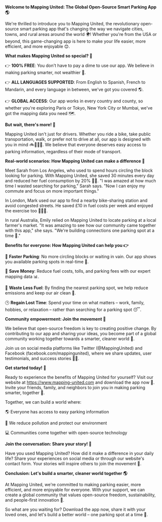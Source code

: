 **Welcome to Mapping United: The Global Open-Source Smart Parking App 🌎**

We're thrilled to introduce you to Mapping United, the revolutionary open-source smart parking app that's changing the way we navigate cities, towns, and rural areas around the world 🌍! Whether you're from the USA or beyond, this game-changing app is here to make your life easier, more efficient, and more enjoyable 😊.

**What makes Mapping United so special? 🤔**

👉 **100% FREE**: You don't have to pay a dime to use our app. We believe in making parking smarter, not wealthier 💸.

👉 **ALL LANGUAGES SUPPORTED**: From English to Spanish, French to Mandarin, and every language in between, we've got you covered 🌎.

👉 **GLOBAL ACCESS**: Our app works in every country and county, so whether you're exploring Paris or Tokyo, New York City or Mumbai, we've got the mapping data you need 🗺️.

**But wait, there's more! 🤯**

Mapping United isn't just for drivers. Whether you ride a bike, take public transportation, walk, or prefer not to drive at all, our app is designed with you in mind 🚲🚌🚶‍♀️. We believe that everyone deserves easy access to parking information, regardless of their mode of transport.

**Real-world scenarios: How Mapping United can make a difference 🌟**

Meet Sarah from Los Angeles, who used to spend hours circling the block looking for parking. With Mapping United, she saved 30 minutes every day and reduced her fuel consumption by 20% 🚗💨. "I was amazed at how much time I wasted searching for parking," Sarah says. "Now I can enjoy my commute and focus on more important things."

In London, Mark used our app to find a nearby bike-sharing station and avoid congested streets. He saved £10 in fuel costs per week and enjoyed the exercise too 🚴‍♂️💪.

In rural Australia, Emily relied on Mapping United to locate parking at a local farmer's market. "It was amazing to see how our community came together with this app," she says. "We're building connections one parking spot at a time 🌾."

**Benefits for everyone: How Mapping United can help you 👉**

🚀 **Faster Parking**: No more circling blocks or waiting in vain. Our app shows you available parking spots in real-time 🔴.

💸 **Save Money**: Reduce fuel costs, tolls, and parking fees with our expert mapping data 📊.

🌿 **Waste Less Fuel**: By finding the nearest parking spot, we help reduce emissions and keep our air clean 💚.

🕒 **Regain Lost Time**: Spend your time on what matters – work, family, hobbies, or relaxation – rather than searching for a parking spot 😴.

**Community empowerment: Join the movement 🌟**

We believe that open-source freedom is key to creating positive change. By contributing to our app and sharing your ideas, you become part of a global community working together towards a smarter, cleaner world 🔗.

Join us on social media platforms like Twitter (@MappingUnited) and Facebook (facebook.com/mappingunited), where we share updates, user testimonials, and success stories 📱👥.

**Get started today! 🎉**

Ready to experience the benefits of Mapping United for yourself? Visit our website at https://www.mapping-united.com and download the app now 🔗. Invite your friends, family, and neighbors to join you in making parking smarter, together 🤝.

Together, we can build a world where:

🌎 Everyone has access to easy parking information

💚 We reduce pollution and protect our environment

💻 Communities come together with open-source technology

**Join the conversation: Share your story! 💬**

Have you used Mapping United? How did it make a difference in your daily life? Share your experiences on social media or through our website's contact form. Your stories will inspire others to join the movement 🌟.

**Conclusion: Let's build a smarter, cleaner world together 🌎**

At Mapping United, we're committed to making parking easier, more efficient, and more enjoyable for everyone. With your support, we can create a global community that values open-source freedom, sustainability, and people-first innovation 💖.

So what are you waiting for? Download the app now, share it with your loved ones, and let's build a better world – one parking spot at a time 🌟.